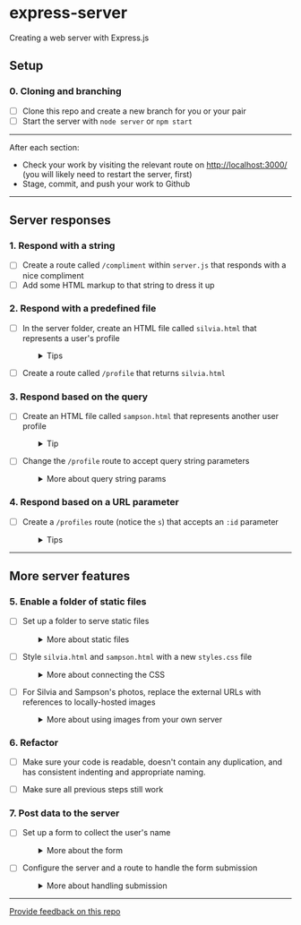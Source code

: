 # express-server

Creating a web server with Express.js


## Setup

### 0. Cloning and branching
- [ ] Clone this repo and create a new branch for you or your pair
- [ ] Start the server with `node server` or `npm start`

---

After each section:
- Check your work by visiting the relevant route on [http://localhost:3000/](http://localhost:3000/) (you will likely need to restart the server, first)
- Stage, commit, and push your work to Github

---

## Server responses

### 1. Respond with a string

- [ ] Create a route called `/compliment` within `server.js` that responds with a nice compliment
- [ ] Add some HTML markup to that string to dress it up

### 2. Respond with a predefined file

- [ ] In the server folder, create an HTML file called `silvia.html` that represents a user's profile
  <details style="padding-left: 2em">
    <summary>Tips</summary>
  
    - This will include name, username, photo, favourite links, etc. 
    - For the photo, your `<img>` tag should refer to a photo elsewhere on the web for now. You'll learn how to include your own images in step 5 below. 
  </details>

- [ ] Create a route called `/profile` that returns `silvia.html`


### 3. Respond based on the query

- [ ] Create an HTML file called `sampson.html` that represents another user profile
  <details style="padding-left: 2em">
    <summary>Tip</summary>
    
    You might consider starting by copying `silvia.html`
  </details>
- [ ] Change the `/profile` route to accept query string parameters
  <details style="padding-left: 2em">
    <summary>More about query string params</summary>

    - If you navigate to `/profile?name=silvia` return `silvia.html`
    - If you navigate to `/profile?name=sampson` return `sampson.html`
    - You'll likely use an `if` statement that uses `req.query.name`
  </details>

### 4. Respond based on a URL parameter

- [ ] Create a `/profiles` route (notice the `s`) that accepts an `:id` parameter
  <details style="padding-left: 2em">
    <summary>Tips</summary>
  
    - If you navigate to `/profiles/1` return `silvia.html`
    - If you navigate to `/profiles/2` return `sampson.html`
  </details>

---

## More server features

### 5. Enable a folder of static files

- [ ] Set up a folder to serve static files
  <details style="padding-left: 2em">
    <summary>More about static files</summary>

    - Read ExpressJS docs recommendations regarding static files: http://expressjs.com/en/starter/static-files.html
    - Create a `public` folder in the project's main folder
    - Configure Express so it will serve static files from the `public` folder

    We won't see any changes in our application, yet!
  </details>

- [ ] Style `silvia.html` and `sampson.html` with a new `styles.css` file
  <details style="padding-left: 2em">
    <summary>More about connecting the CSS</summary>

    - Create a CSS file called `styles.css` that makes `silvia.html` and `sampson.html` look nicer (or at least different) and save it to the `public` folder
    - Add a link to `/styles.css` (note the `/`) to `silvia.html` and `sampson.html` so the styles will be applied
    - Make sure you can still view the individual profile pages (sections 3 and 4 above) and that the styles are now visible
    - You might need to adjust the HTML files a bit, once you start writing CSS
  </details>

- [ ] For Silvia and Sampson's photos, replace the external URLs with references to locally-hosted images
  <details style="padding-left: 2em">
    <summary>More about using images from your own server</summary>

    - Save Silvia and Sampson's photos into your `public` folder
    - Then update your `<img>` tags (in `silvia.html` and `sampson.html`) to point to the images in the `public` folder instead of the external image URLs you used in step 2 
  </details>

### 6. Refactor

- [ ] Make sure your code is readable, doesn't contain any duplication, and has consistent indenting and appropriate naming.
- [ ] Make sure all previous steps still work


### 7. Post data to the server

- [ ] Set up a form to collect the user's name
  <details style="padding-left: 2em">
    <summary>More about the form</summary>

    - Create an HTML page called `get-name.html` in your `public` folder
    - Add a form to `get-name.html` that has a `name` input field
    - The form should `post` to `/named-compliment`
  </details>

- [ ] Configure the server and a route to handle the form submission
  <details style="padding-left: 2em">
    <summary>More about handling submission</summary>

    - Add `express.urlencoded` as middleware to `server.js`. Check out the Express documentation for how to use it and ask for help if you need it
    - Create a route called `/named-compliment` that responds with a nice compliment using the submitted name. You can use `res.send('named compliment wrapped in HTML markup')`
    - Make sure it works by going to [http://localhost:3000/get-name.html](http://localhost:3000/get-name.html), insert a name and submit the form. The compliment should be specific to the name submitted
  </details>

---
[Provide feedback on this repo](https://docs.google.com/forms/d/e/1FAIpQLSfw4FGdWkLwMLlUaNQ8FtP2CTJdGDUv6Xoxrh19zIrJSkvT4Q/viewform?usp=pp_url&entry.1958421517=express-server)
